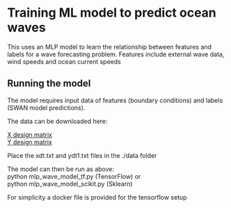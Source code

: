 # Training ML model to predict ocean waves

This uses an MLP model to learn the relationship between features and labels
for a wave forecasting problem.
Features include external wave data, wind speeds and ocean current speeds

## Running the model


The model requires input data of features (boundary conditions) and labels (SWAN model predictions).   

The data can be downloaded here:   

[X design matrix](https://baylor.box.com/s/uqbu8o7jzn9df2j774peklt4ffimm4nq)   
[Y design matrix](https://baylor.box.com/s/h5a7bhnwwnay5l8g5jorca2oemjjxcuf)    

Place the xdt.txt and ydt1.txt files in the ./data folder   

The model can then be run as above:   
python mlp_wave_model_tf.py (TensorFlow) or   
python mlp_wave_model_scikit.py (Sklearn)

For simplicity a docker file is provided for the tensorflow setup

